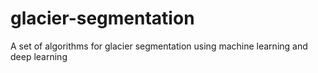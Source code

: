 # glacier-segmentation
A set of algorithms for glacier segmentation using machine learning and deep learning
